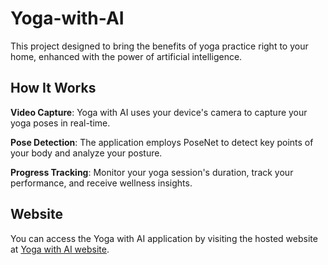 # Yoga-with-AI

This project designed to bring the benefits of yoga practice right to your home, enhanced with the power of artificial intelligence.

## How It Works

**Video Capture**: Yoga with AI uses your device's camera to capture your yoga poses in real-time.

**Pose Detection**: The application employs PoseNet to detect key points of your body and analyze your posture.

**Progress Tracking**: Monitor your yoga session's duration, track your performance, and receive wellness insights.

## Website

You can access the Yoga with AI application by visiting the hosted website at [ Yoga with AI website](https://ishika63.github.io/Yoga-with-AI/).
